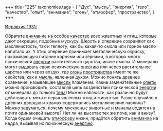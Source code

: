 +++
title="225"
taxonomies.tags = [
 "Дух",
 "мысль",
 "энергия",
 "тело",
 "качество",
 "опыт",
 "внимание",
 "огонь",
 "атмосфер",
 "пространство",
]
+++

[Иерархия 1931г](/agni/1931)

Обратите [внимание](/tags/внимание) на особое [качество](/tags/качество) всех животных и птиц, которые дают секреции, подобные мускусу. Шерсть и оперение сохраняют как маслянистость, так и теплоту; как бы какая-то смола или горное масло напитало их. У птиц оперение принимает металлическую окраску, показывающую питание корнями или зёрнами, в которых много психической [энергии](/tags/энергия) растительного царства, иначе смолы. И минералы могут выдавать свою психическую [энергию](/tags/энергия) или через растительное царство или через воздух, где [огонь](/tags/огонь) [пространства](/tags/пространство) имеет те же свойства, как и [мысль](/tags/мысль), явленная духом. Можно понять древнее сравнение, называвшее [мысль](/tags/мысль) пламенем. Какие замечательные [опыты](/tags/опыт) можно производить, составляя цепь воздействий психической [энергии](/tags/энергия) от минерала до тонкого [тела](/tags/тело)! Можно наблюсти, как различно будут действовать меха и перья явленных птиц и животных. Разве случайно в древних дворцах и храмах содержались металлические павлины? Можно задуматься, почему мускусные животные и маналы водятся на почти одинаковой высоте? Нет ли на высотах тех же почв, как и внизу? Когда будем очищать [атмосферу](/tags/атмосфер) низин, придётся обратить [внимание](/tags/внимание) на недра, вызывая их психическую [энергию](/tags/энергия).   

